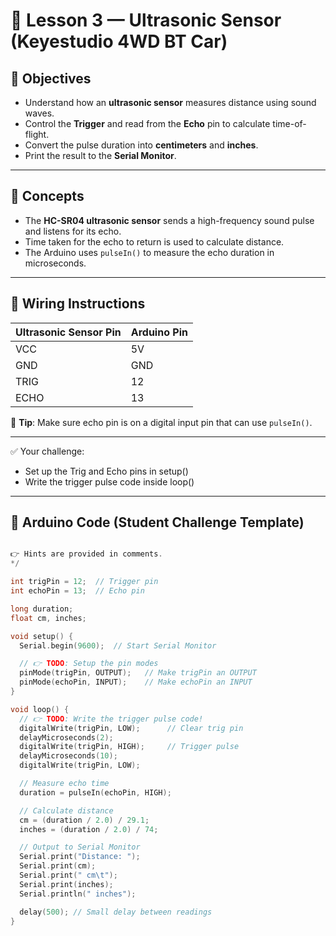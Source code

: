 # 📡 Lesson 3 — Ultrasonic Sensor (Keyestudio 4WD BT Car)

## 🎯 Objectives
- Understand how an **ultrasonic sensor** measures distance using sound waves.
- Control the **Trigger** and read from the **Echo** pin to calculate time-of-flight.
- Convert the pulse duration into **centimeters** and **inches**.
- Print the result to the **Serial Monitor**.

---

## 🧠 Concepts

- The **HC-SR04 ultrasonic sensor** sends a high-frequency sound pulse and listens for its echo.
- Time taken for the echo to return is used to calculate distance.
- The Arduino uses `pulseIn()` to measure the echo duration in microseconds.

---

## 🔌 Wiring Instructions

| Ultrasonic Sensor Pin | Arduino Pin |
|------------------------|-------------|
| VCC                   | 5V          |
| GND                   | GND         |
| TRIG                  | 12          |
| ECHO                  | 13          |

📌 **Tip**: Make sure echo pin is on a digital input pin that can use `pulseIn()`.

---

✅ Your challenge:
  - Set up the Trig and Echo pins in setup()
  - Write the trigger pulse code inside loop()
---

## 💾 Arduino Code (Student Challenge Template)

```cpp

👉 Hints are provided in comments.
*/

int trigPin = 12;  // Trigger pin
int echoPin = 13;  // Echo pin

long duration;
float cm, inches;

void setup() {
  Serial.begin(9600);  // Start Serial Monitor

  // 👉 TODO: Setup the pin modes
  pinMode(trigPin, OUTPUT);   // Make trigPin an OUTPUT
  pinMode(echoPin, INPUT);    // Make echoPin an INPUT
}

void loop() {
  // 👉 TODO: Write the trigger pulse code!
  digitalWrite(trigPin, LOW);      // Clear trig pin
  delayMicroseconds(2);
  digitalWrite(trigPin, HIGH);     // Trigger pulse
  delayMicroseconds(10);
  digitalWrite(trigPin, LOW);

  // Measure echo time
  duration = pulseIn(echoPin, HIGH);

  // Calculate distance
  cm = (duration / 2.0) / 29.1;
  inches = (duration / 2.0) / 74;

  // Output to Serial Monitor
  Serial.print("Distance: ");
  Serial.print(cm);
  Serial.print(" cm\t");
  Serial.print(inches);
  Serial.println(" inches");

  delay(500); // Small delay between readings
}
